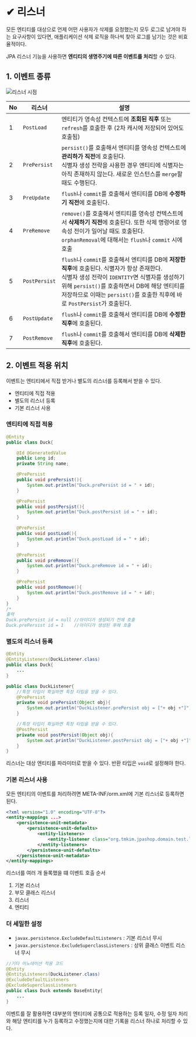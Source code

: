 # ✔ 리스너
모든 엔티티를 대상으로 언제 어떤 사용자가 삭제를 요청했는지 모두 로그로 남겨야 하는 요구사항이 있다면, 애플리케이션 삭제 로직을 하나씩 찾아 로그를 남기는 것은 비효율적이다.   

JPA 리스너 기능을 사용하면 **엔티티의 생명주기에 따른 이벤트를 처리**할 수 있다.

## 1. 이벤트 종류
![리스너 시점](https://blog.kakaocdn.net/dn/dn1cwM/btriRZvMBaA/gkP85jPClmov7R6wGXmNa0/img.png)

|No|리스너|설명|
|--|--|--|
|1|`PostLoad`|엔티티가 영속성 컨텍스트에 **조회된 직후** 또는 `refresh`를 호출한 후 (2차 캐시에 저장되어 있어도 호출됨)|
|2|`PrePersist`|`persist()`를 호출해서 엔티티를 영속성 컨텍스트에 **관리하가 직전**에 호출된다.<br>식별자 생성 전략을 사용한 경우 엔티티에 식별자는 아직 존재하지 않는다. 새로운 인스턴스를 `merge`할 때도 수행된다.|
|3|`PreUpdate`|`flush`나 `commit`를 호출해서 엔티티를 DB에 **수정하기 직전**에 호출된다.|
|4|`PreRemove`|`remove()`를 호출해서 엔티티를 영속성 컨텍스트에서 **삭제하기 직전**에 호출된다. 또한 삭제 명령어로 영속성 전이가 일어날 때도 호출된다.<br>`orphanRemoval`에 대해서는 `flush`나 `commit` 시에 호출|
|5|`PostPersist`|`flush`나 `commit`를 호출해서 엔티티를 DB에 **저장한 직후**에 호출된다. 식별자가 항상 존재한다.<br>식별자 생성 전략이 `IDENTITY`면 식별자를 생성하기 위해 `persist()`를 호출하면서 DB에 해당 엔티티를 저장하므로 이때는 `persist()`를 호출한 직후에 바로 `PostPersist`가 호출된다.|
|6|`PostUpdate`|`flush`나 `commit`를 호출해서 엔티티를 DB에 **수정한 직후**에 호출된다.|
|7|`PostRemove`|`flush`나 `commit`를 호출해서 엔티티를 DB에 **삭제한 직후**에 호출된다.|

## 2. 이벤트 적용 위치
이벤트는 엔티티에서 직접 받거나 별도의 리스너를 등록해서 받을 수 있다.
- 엔티티에 직접 적용
- 별도의 리스너 등록
- 기본 리스너 사용

### 엔티티에 직접 적용
```java
@Entity
public class Duck{

    @Id @GeneratedValue
    public Long id;
    private String name;

    @PrePersist
    public void prePersist(){
        System.out.println("Duck.prePersist id = " + id);
    }

    @PrePersist
    public void postPersist(){
        System.out.println("Duck.postPersist id = " + id);
    }

    @PrePersist
    public void postLoad(){
        System.out.println("Duck.postLoad id = " + id);
    }    

    @PrePersist
    public void preRemove(){
        System.out.println("Duck.preRemove id = " + id);
    }

    @PrePersist
    public void postRemove(){
        System.out.println("Duck.postRemove id = " + id);
    }
}
/*
출력
Duck.prePersist id = null //아이디가 생성되기 전에 호출
Duck.prePersist id = 1    //아이디가 생성된 후에 호출
```

### 별도의 리스너 등록
```java
@Entity
@EntityListeners(DuckListener.class)
public class Duck{
    ...
}

public class DuckListener{
    //특정 타입이 확실하면 특정 타입을 받을 수 있다.
    @PrePersist
    private void prePersist(Object obj){
        System.out.println("DuckListener.prePersist obj = ["+ obj +"]");
    }

    //특정 타입이 확실하면 특정 타입을 받을 수 있다.
    @PostPersist
    private void postPersist(Object obj){
        System.out.println("DuckListener.postPersist obj = ["+ obj +"]");
    }
}
```
리스너는 대상 엔티티를 파라미터로 받을 수 있다. 반환 타입은 `void`로 설정해야 한다.

### 기본 리스너 사용
모든 엔티티의 이벤트를 처리하려면 META-INF/orm.xml에 기본 리스너로 등록하면 된다.
```xml
<?xml version="1.0" encoding="UTF-8"?>
<entity-mappings ...>
    <persistence-unit-metadata>
        <persistence-unit-defaults>
            <entity-listeners>
                <entity-listener class="org.tmkim.jpashop.domain.test.listener.DefaultListener" />
            </entity-listeners>
        </persistence-unit-defaults>
    </persistence-unit-metadata>
</entity-mappings>
```
리스너를 여러 개 들록했을 떄 이벤트 호출 순서
1. 기본 리스너
2. 부모 클래스 리스너
3. 리스너
4. 엔티티

### 더 세밀한 설정
- `javax.persistence.ExcludeDefaultListeners` : 기본 리스너 무시
- `javax.persistence.ExcludeSuperclassListeners` : 상위 클래스 이벤트 리스너 무시
```java
//기타 어노테이션 적용 코드
@Entity
@EntityListeners(DuckListener.class)
@ExcludeDefaultListeners
@ExcludeSuperclassListeners
public class Duck extends BaseEntity{
    ...
}
```
이벤트를 잘 활용하면 대부분의 엔티티에 공통으로 적용하는 등록 일자, 수정 일자 처리와 해당 엔티티를 누가 등록하고 수정했는지에 대한 기록을 리스너 하나로 처리할 수 있다.